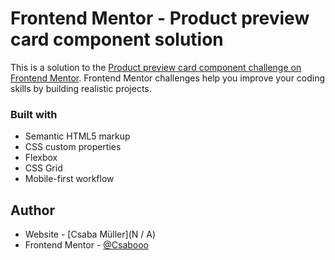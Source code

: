 # Frontend Mentor - Product preview card component solution

This is a solution to the [Product preview card component challenge on Frontend Mentor](https://www.frontendmentor.io/challenges/product-preview-card-component-GO7UmttRfa). Frontend Mentor challenges help you improve your coding skills by building realistic projects. 

### Built with

- Semantic HTML5 markup
- CSS custom properties
- Flexbox
- CSS Grid
- Mobile-first workflow

## Author

- Website - [Csaba Müller](N / A)
- Frontend Mentor - [@Csabooo](https://www.frontendmentor.io/profile/Csabooo)


